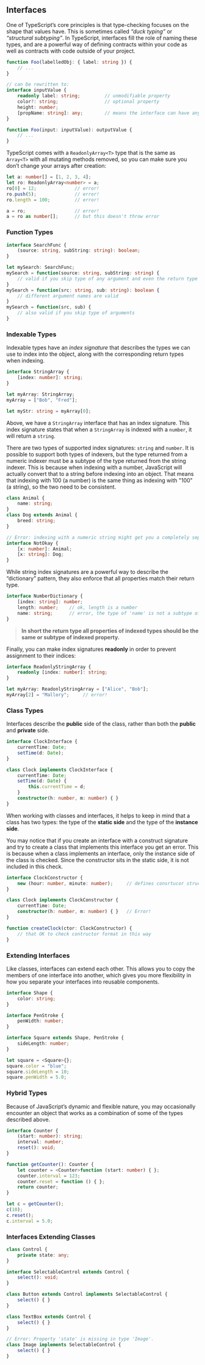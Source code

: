 ## Interfaces

One of TypeScript’s core principles is that type-checking focuses on the shape that values have. This is sometimes called _“duck typing”_ or _“structural subtyping”_. In TypeScript, interfaces fill the role of naming these types, and are a powerful way of defining contracts within your code as well as contracts with code outside of your project.
```typescript
function Foo(labelledObj: { label: string }) {
    // ...
}

// can be rewritten to:
interface inputValue {
    readonly label: string;         // unmodifiable property
    color?: string;                 // optional property
    height: number;
    [propName: string]: any;        // means the interface can have any number of other properties
}

function Foo(input: inputValue): outputValue {
    // ...
}
```

TypeScript comes with a `ReadonlyArray<T>` type that is the same as `Array<T>` with all mutating methods removed, so you can make sure you don’t change your arrays after creation:
```typescript
let a: number[] = [1, 2, 3, 4];
let ro: ReadonlyArray<number> = a;
ro[0] = 12;              // error!
ro.push(5);              // error!
ro.length = 100;         // error!

a = ro;                  // error!
a = ro as number[];      // but this doesn't throw error
```

### Function Types
```typescript
interface SearchFunc {
    (source: string, subString: string): boolean;
}

let mySearch: SearchFunc;
mySearch = function(source: string, subString: string) {
    // valid if you skip type of any argument and even the return type
}
mySearch = function(src: string, sub: string): boolean {
    // different argument names are valid
}
mySearch = function(src, sub) {
    // also valid if you skip type of arguments
}
```

### Indexable Types
Indexable types have an _index signature_ that describes the types we can use to index into the object, along with the corresponding return types when indexing.
```typescript
interface StringArray {
    [index: number]: string;
}

let myArray: StringArray;
myArray = ["Bob", "Fred"];

let myStr: string = myArray[0];
```

Above, we have a `StringArray` interface that has an index signature. This index signature states that when a `StringArray` is indexed with a `number`, it will return a `string`.

There are two types of supported index signatures: `string` and `number`. It is possible to support both types of indexers, but the type returned from a numeric indexer must be a subtype of the type returned from the string indexer. This is because when indexing with a number, JavaScript will actually convert that to a string before indexing into an object. That means that indexing with 100 (a number) is the same thing as indexing with "100" (a string), so the two need to be consistent.
```typescript
class Animal {
    name: string;
}
class Dog extends Animal {
    breed: string;
}

// Error: indexing with a numeric string might get you a completely separate type of Animal!
interface NotOkay {
    [x: number]: Animal;
    [x: string]: Dog;
}
```
While string index signatures are a powerful way to describe the “dictionary” pattern, they also enforce that all properties match their return type.
```typescript
interface NumberDictionary {
    [index: string]: number;
    length: number;    // ok, length is a number
    name: string;      // error, the type of 'name' is not a subtype of the indexer
}
```
> __In short the return type all properties of indexed types should be the same or subtype of indexed property.__

Finally, you can make index signatures __readonly__ in order to prevent assignment to their indices:
```typescript
interface ReadonlyStringArray {
    readonly [index: number]: string;
}

let myArray: ReadonlyStringArray = ["Alice", "Bob"];
myArray[2] = "Mallory";     // error!
```

### Class Types
Interfaces describe the __public__ side of the class, rather than both the __public__ and __private__ side.
```typescript
interface ClockInterface {
    currentTime: Date;
    setTime(d: Date);
}

class Clock implements ClockInterface {
    currentTime: Date;
    setTime(d: Date) {
        this.currentTime = d;
    }
    constructor(h: number, m: number) { }
}
```

When working with classes and interfaces, it helps to keep in mind that a class has two types: the type of the __static side__ and the type of the __instance side__.

You may notice that if you create an interface with a construct signature and try to create a class that implements this interface you get an error. This is because when a class implements an interface, only the instance side of the class is checked. Since the constructor sits in the static side, it is not included in this check.
```typescript
interface ClockConstructor {
    new (hour: number, minute: number);     // defines consrtucor structure
}

class Clock implements ClockConstructor {
    currentTime: Date;
    constructor(h: number, m: number) { }   // Error!
}

function createClock(ctor: ClockConstructor) {
    // that OK to check contructor format in this way
}
```

### Extending Interfaces
Like classes, interfaces can extend each other. This allows you to copy the members of one interface into another, which gives you more flexibility in how you separate your interfaces into reusable components.
```typescript
interface Shape {
    color: string;
}

interface PenStroke {
    penWidth: number;
}

interface Square extends Shape, PenStroke {
    sideLength: number;
}

let square = <Square>{};
square.color = "blue";
square.sideLength = 10;
square.penWidth = 5.0;
```

### Hybrid Types
Because of JavaScript’s dynamic and flexible nature, you may occasionally encounter an object that works as a combination of some of the types described above.
```typescript
interface Counter {
    (start: number): string;
    interval: number;
    reset(): void;
}

function getCounter(): Counter {
    let counter = <Counter>function (start: number) { };
    counter.interval = 123;
    counter.reset = function () { };
    return counter;
}

let c = getCounter();
c(10);
c.reset();
c.interval = 5.0;
```

### Interfaces Extending Classes
```typescript
class Control {
    private state: any;
}

interface SelectableControl extends Control {
    select(): void;
}

class Button extends Control implements SelectableControl {
    select() { }
}

class TextBox extends Control {
    select() { }
}

// Error: Property 'state' is missing in type 'Image'.
class Image implements SelectableControl {
    select() { }
}
```